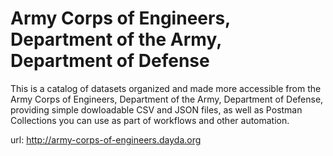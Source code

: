 # Army Corps of Engineers, Department of the Army, Department of Defense

This is a catalog of datasets organized and made more accessible from the Army Corps of Engineers, Department of the Army, Department of Defense, providing simple dowloadable CSV and JSON files, as well as Postman Collections you can use as part of workflows and other automation.

url: http://army-corps-of-engineers.dayda.org

